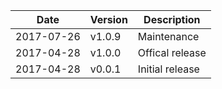 | Date        | Version | Description |
| ----------- | ------- | ----------- |
| 2017-07-26  | v1.0.9  | Maintenance |
| 2017-04-28  | v1.0.0  | Offical release |
| 2017-04-28  | v0.0.1  | Initial release |
